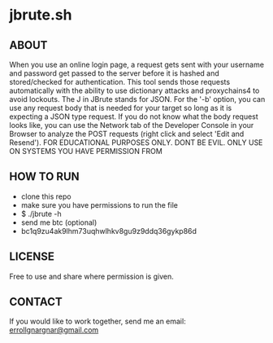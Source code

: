 # jbrute.sh

## ABOUT
When you use an online login page, a request gets sent with your username and password get passed to the server before it is hashed and stored/checked for authentication. This tool sends those requests automatically with the ability to use dictionary attacks and proxychains4 to avoid lockouts. The J in JBrute stands for JSON. For the '-b' option, you can use any request body that is needed for your target so long as it is expecting a JSON type request. If you do not know what the body request looks like, you can use the Network tab of the Developer Console in your Browser to analyze the POST requests (right click and select 'Edit and Resend'). FOR EDUCATIONAL PURPOSES ONLY. DONT BE EVIL. ONLY USE ON SYSTEMS YOU HAVE PERMISSION FROM

## HOW TO RUN
- clone this repo
- make sure you have permissions to run the file
- $ ./jbrute -h
- send me btc (optional)
- bc1q9zu4ak9lhm73uqhwlhkv8gu9z9ddq36gykp86d

## LICENSE
Free to use and share where permission is given. 

## CONTACT
If you would like to work together, send me an email: errollgnargnar@gmail.com
